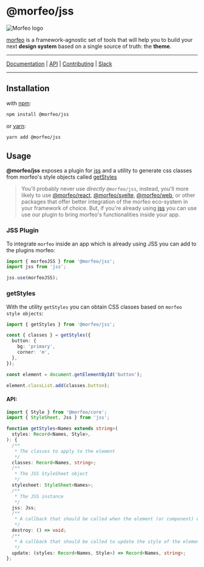 # @morfeo/jss

![Morfeo logo](https://morfeo.dev/img/morfeo.png)

[morfeo](https://morfeo.dev) is a framework-agnostic set of tools that will help you to build your next **design system** based on a single source of truth: the **theme**.

---

[Documentation](https://morfeo.dev) | [API](https://github.com/VLK-STUDIO/morfeo) | [Contributing](https://github.com/VLK-STUDIO/morfeo/blob/main/CONTRIBUTING.md) | [Slack](https://morfeo.slack.com)

---

## Installation

with [npm](https://www.npmjs.com/package/@morfeo/jss):

```bash
npm install @morfeo/jss
```

or [yarn](https://yarn.pm/@morfeo/jss):

```bash
yarn add @morfeo/jss
```

## Usage

**@morfeo/jss** exposes a plugin for [jss](https://cssinjs.org/) and a utility to generate css classes from morfeo's style objects called [getStyles](#getstyles)

> You'll probably never use _directly_ `@morfeo/jss`, instead, you'll more likely to use [@morfeo/react](https://morfeo.dev/docs/Packages/react), [@morfeo/svelte](https://morfeo.dev/docs/Packages/svelte), [@morfeo/web](https://morfeo.dev/docs/Packages/web), or other packages that offer better integration of the morfeo eco-system in your framework of choice.
> But, if you're already using [jss](https://cssinjs.org/) you can use use our plugin to bring morfeo's functionalities inside your app.

### JSS Plugin

To integrate `morfeo` inside an app which is already using JSS you can add to the plugins morfeo:

```typescript
import { morfeoJSS } from '@morfeo/jss';
import jss from 'jss';

jss.use(morfeoJSS);
```

### getStyles

With the utility `getStyles` you can obtain CSS classes based on `morfeo style objects`:

```typescript
import { getStyles } from '@morfeo/jss';

const { classes } = getStyles({
  button: {
    bg: 'primary',
    corner: 'm',
  },
});

const element = document.getElementById('button');

element.classList.add(classes.button);
```

#### API:

```typescript
import { Style } from '@morfeo/core';
import { StyleSheet, Jss } from 'jss';

function getStyles<Names extends string>(
  styles: Record<Names, Style>,
): {
  /**
   * The classes to apply to the element
   */
  classes: Record<Names, string>;
  /**
   * The JSS StyleSheet object
   */
  stylesheet: StyleSheet<Names>;
  /**
   * The JSS instance
   */
  jss: Jss;
  /**
   * A callback that should be called when the element (or component) will be unmounted
   */
  destroy: () => void;
  /**
   * A callback that should be called to update the style of the element (or component)
   */
  update: (styles: Record<Names, Style>) => Record<Names, string>;
};
```

